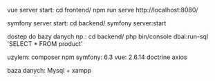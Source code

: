 vue server start:
cd frontend/
npm run serve
http://localhost:8080/

symfony server start:
cd backend/
symfony server:start

dostep do bazy danych np.:
cd backend/
php bin/console dbal:run-sql 'SELECT * FROM product'

uzylem:
composer
npm
symfony: 6.3
vue: 2.6.14
doctrine 
axios

baza danych: Mysql + xampp
